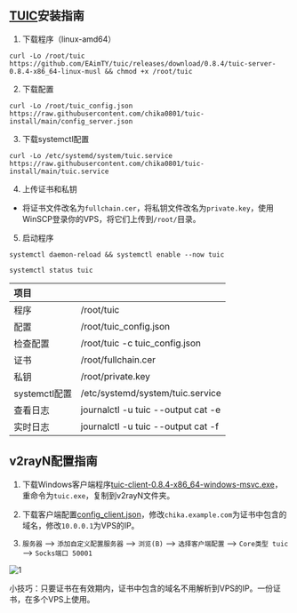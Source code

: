 ## [TUIC](https://github.com/EAimTY/tuic)安装指南

1. 下载程序（linux-amd64）

```
curl -Lo /root/tuic https://github.com/EAimTY/tuic/releases/download/0.8.4/tuic-server-0.8.4-x86_64-linux-musl && chmod +x /root/tuic
```

2. 下载配置

```
curl -Lo /root/tuic_config.json https://raw.githubusercontent.com/chika0801/tuic-install/main/config_server.json
```

3. 下载systemctl配置

```
curl -Lo /etc/systemd/system/tuic.service https://raw.githubusercontent.com/chika0801/tuic-install/main/tuic.service
```

4. 上传证书和私钥

- 将证书文件改名为`fullchain.cer`，将私钥文件改名为`private.key`，使用WinSCP登录你的VPS，将它们上传到`/root/`目录。

5. 启动程序

```
systemctl daemon-reload && systemctl enable --now tuic
```

```
systemctl status tuic
```

| 项目 | |
| :--- | :--- |
| 程序 | /root/tuic |
| 配置 | /root/tuic_config.json |
| 检查配置 | /root/tuic -c tuic_config.json |
| 证书 | /root/fullchain.cer |
| 私钥 | /root/private.key |
| systemctl配置 | /etc/systemd/system/tuic.service |
| 查看日志 | journalctl -u tuic --output cat -e |
| 实时日志 | journalctl -u tuic --output cat -f |

## v2rayN配置指南

1. 下载Windows客户端程序[tuic-client-0.8.4-x86_64-windows-msvc.exe](https://github.com/EAimTY/tuic/releases/download/0.8.4/tuic-client-0.8.4-x86_64-windows-msvc.exe)，重命令为`tuic.exe`，复制到v2rayN文件夹。

2. 下载客户端配置[config_client.json](https://raw.githubusercontent.com/chika0801/tuic-install/main/config_client.json)，修改`chika.example.com`为证书中包含的域名，修改`10.0.0.1`为VPS的IP。

3. `服务器` ——> `添加自定义配置服务器` ——> `浏览(B)` ——> `选择客户端配置` ——> `Core类型 tuic` ——> `Socks端口 50001`

![1](https://user-images.githubusercontent.com/88967758/195763590-f035f90f-f228-4022-b318-770791c63b92.jpg)

小技巧：只要证书在有效期内，证书中包含的域名不用解析到VPS的IP。一份证书，在多个VPS上使用。
